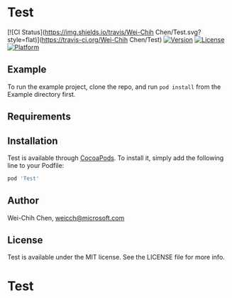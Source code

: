 # Test

[![CI Status](https://img.shields.io/travis/Wei-Chih Chen/Test.svg?style=flat)](https://travis-ci.org/Wei-Chih Chen/Test)
[![Version](https://img.shields.io/cocoapods/v/Test.svg?style=flat)](https://cocoapods.org/pods/Test)
[![License](https://img.shields.io/cocoapods/l/Test.svg?style=flat)](https://cocoapods.org/pods/Test)
[![Platform](https://img.shields.io/cocoapods/p/Test.svg?style=flat)](https://cocoapods.org/pods/Test)

## Example

To run the example project, clone the repo, and run `pod install` from the Example directory first.

## Requirements

## Installation

Test is available through [CocoaPods](https://cocoapods.org). To install
it, simply add the following line to your Podfile:

```ruby
pod 'Test'
```

## Author

Wei-Chih Chen, weicch@microsoft.com

## License

Test is available under the MIT license. See the LICENSE file for more info.
# Test
